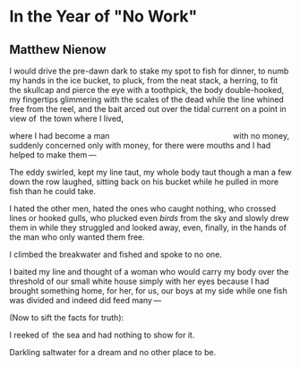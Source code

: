 # In the Year of "No Work"
## Matthew Nienow
I would drive the pre-dawn dark to stake
my spot to fish for dinner, to numb my hands in the ice
bucket, to pluck, from the neat stack, a herring,
to fit the skullcap and pierce the eye with a toothpick,
the body double-hooked, my fingertips glimmering
with the scales of the dead while the line whined free
from the reel, and the bait arced out over the tidal current
on a point in view of   the town where I lived,

where I had become a man
                                                       with no money,
suddenly concerned only with money, for there were mouths
and I had helped to make them —

The eddy swirled, kept my line taut, my
whole body taut though a man a few down the row
laughed, sitting back on his bucket while he pulled in more fish
than he could take.

I hated the other men, hated the ones who caught nothing,
who crossed lines or hooked gulls, who plucked even _birds_ from the sky
and slowly drew them in while they struggled and looked away, even,
finally, in the hands of the man who only wanted them free.

I climbed the breakwater and fished and spoke to no one.

I baited my line and thought of a woman
who would carry my body over the threshold
of our small white house simply with her eyes
because I had brought something home,
for her, for us, our boys at my side
while one fish was divided and indeed did feed many —

(Now to sift the facts for truth):

I reeked of   the sea and had nothing to show for it.

Darkling saltwater for a dream
and no other place to be.